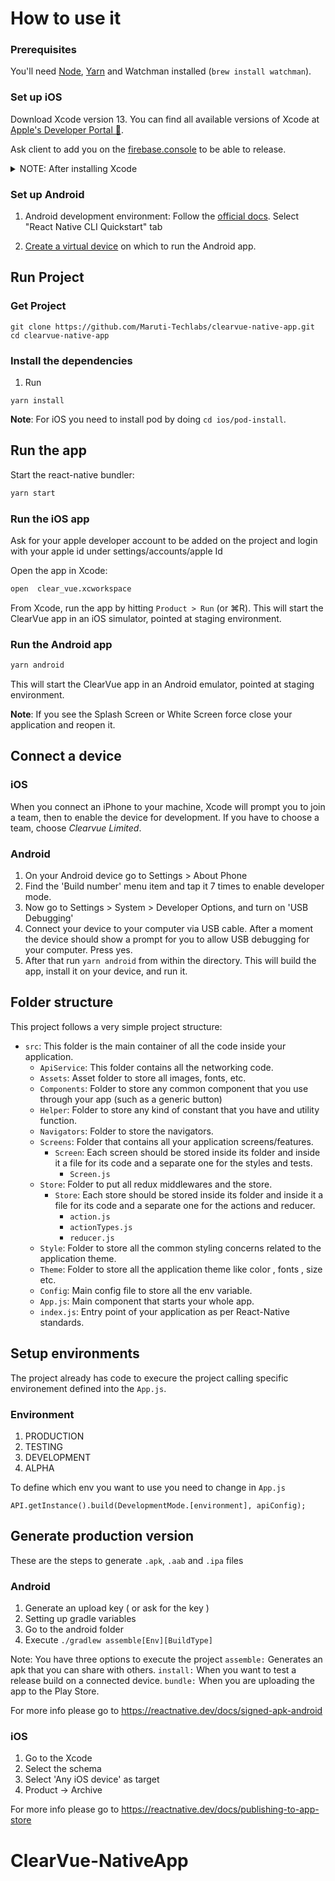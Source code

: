 # How to use it

### Prerequisites

You'll need [Node](https://nodejs.org/en/), [Yarn](https://yarnpkg.com/en/) and Watchman installed (`brew install watchman`).

### Set up iOS

Download Xcode version 13. You can find all available versions of Xcode at [Apple's Developer Portal 🔐](http://developer.apple.com/download/more/).

Ask client to add you on the [firebase.console](https://console.firebase.google.com/project/eigen-a7d3b/settings/iam) to be able to release.

<details><summary>NOTE: After installing Xcode</summary>

Check that Command Line Tools version is added in the Locations tab. Xcode>Preferences>Locations:
<img width="375" alt="" src="https://user-images.githubusercontent.com/29984068/123970729-6009cf00-d987-11eb-933a-1603ba4d6ae8.png">

</details>

### Set up Android

1. Android development environment: Follow the [official docs](https://reactnative.dev/docs/environment-setup). Select "React Native CLI Quickstart" tab

1. [Create a virtual device](https://developer.android.com/studio/run/managing-avds) on which to run the Android app.


## Run Project

### Get Project

```
git clone https://github.com/Maruti-Techlabs/clearvue-native-app.git
cd clearvue-native-app
```

### Install the dependencies

1. Run
  ```
  yarn install
  ```

**Note**: For iOS you need to install pod by doing `cd ios/pod-install`.

## Run the app

Start the react-native bundler:

```sh
yarn start
```

### Run the iOS app

Ask for your apple developer account to be added on the project and login with your apple id under settings/accounts/apple Id

Open the app in Xcode:

```sh
open  clear_vue.xcworkspace
```

From Xcode, run the app by hitting `Product > Run` (or ⌘R). This will start the ClearVue app in an iOS simulator, pointed at staging environment.

### Run the Android app

```sh
yarn android
```

This will start the ClearVue app in an Android emulator, pointed at staging environment.

**Note**: If you see the Splash Screen or White Screen force close your application and reopen it.


## Connect a device

### iOS

When you connect an iPhone to your machine, Xcode will prompt you to join a team, then to enable the device for development. If you have to choose a team, choose _Clearvue Limited_.

### Android

1. On your Android device go to Settings > About Phone
2. Find the 'Build number' menu item and tap it 7 times to enable developer mode.
3. Now go to Settings > System > Developer Options, and turn on 'USB Debugging'
4. Connect your device to your computer via USB cable. After a moment the device should show a prompt for you to allow USB debugging for your computer. Press yes.
5. After that run `yarn android` from within the directory. This will build the app, install it on your device, and run it.


## Folder structure

This project follows a very simple project structure:

- `src`: This folder is the main container of all the code inside your application.
  - `ApiService`: This folder contains all the networking code.
  - `Assets`: Asset folder to store all images, fonts, etc.
  - `Components`: Folder to store any common component that you use through your app (such as a generic button)
  - `Helper`: Folder to store any kind of constant that you have and utility function.
  - `Navigators`: Folder to store the navigators.
  - `Screens`: Folder that contains all your application screens/features.
    - `Screen`: Each screen should be stored inside its folder and inside it a file for its code and a separate one for the styles and tests.
      - `Screen.js`
  - `Store`: Folder to put all redux middlewares and the store.
    - `Store`: Each store should be stored inside its folder and inside it a file for its code and a separate one for the actions and reducer.
      - `action.js`
      - `actionTypes.js`
      - `reducer.js`
  - `Style`: Folder to store all the common styling concerns related to the application theme.
  - `Theme`: Folder to store all the application theme like color , fonts , size etc.
  - `Config`: Main config file to store all the env variable.
  - `App.js`: Main component that starts your whole app.
  - `index.js`: Entry point of your application as per React-Native standards.

## Setup environments

The project already has code to execure the project calling specific environement defined into the `App.js`.

### Environment

1. PRODUCTION
2. TESTING
3. DEVELOPMENT
4. ALPHA

To define which env you want to use you need to change in `App.js` 

```
API.getInstance().build(DevelopmentMode.[environment], apiConfig);
```

## Generate production version

These are the steps to generate `.apk`, `.aab` and `.ipa` files

### Android

1. Generate an upload key ( or ask for the key )
2. Setting up gradle variables
3. Go to the android folder
4. Execute `./gradlew assemble[Env][BuildType]`

Note: You have three options to execute the project
`assemble:` Generates an apk that you can share with others.
`install:` When you want to test a release build on a connected device.
`bundle:` When you are uploading the app to the Play Store.

For more info please go to https://reactnative.dev/docs/signed-apk-android

### iOS

1. Go to the Xcode
2. Select the schema
3. Select 'Any iOS device' as target
4. Product -> Archive

For more info please go to https://reactnative.dev/docs/publishing-to-app-store
# ClearVue-NativeApp
